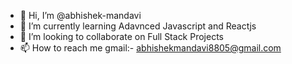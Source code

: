 - 👋 Hi, I’m @abhishek-mandavi
- 🌱 I’m currently learning Adavnced Javascript and Reactjs
- 💞️ I’m looking to collaborate on Full Stack Projects
- 📫 How to reach me gmail:- abhishekmandavi8805@gmail.com

<!---
abhishek-mandavi/abhishek-mandavi is a ✨ special ✨ repository because its `README.md` (this file) appears on your GitHub profile.
You can click the Preview link to take a look at your changes.
--->
